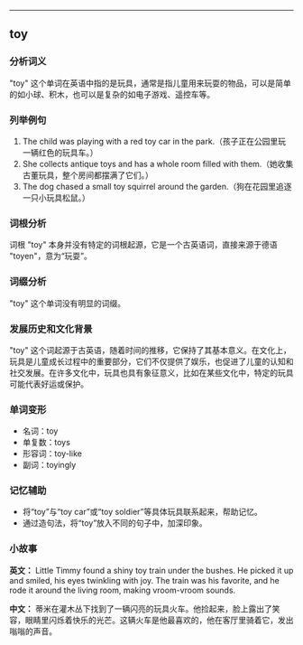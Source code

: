 
---------------
## toy
### 分析词义
"toy" 这个单词在英语中指的是玩具，通常是指儿童用来玩耍的物品，可以是简单的如小球、积木，也可以是复杂的如电子游戏、遥控车等。

### 列举例句
1. The child was playing with a red toy car in the park.（孩子正在公园里玩一辆红色的玩具车。）
2. She collects antique toys and has a whole room filled with them.（她收集古董玩具，整个房间都摆满了它们。）
3. The dog chased a small toy squirrel around the garden.（狗在花园里追逐一只小玩具松鼠。）

### 词根分析
词根 "toy" 本身并没有特定的词根起源，它是一个古英语词，直接来源于德语 "toyen"，意为“玩耍”。

### 词缀分析
"toy" 这个单词没有明显的词缀。

### 发展历史和文化背景
"toy" 这个词起源于古英语，随着时间的推移，它保持了其基本意义。在文化上，玩具是儿童成长过程中的重要部分，它们不仅提供了娱乐，也促进了儿童的认知和社交发展。在许多文化中，玩具也具有象征意义，比如在某些文化中，特定的玩具可能代表好运或保护。

### 单词变形
- 名词：toy
- 单复数：toys
- 形容词：toy-like
- 副词：toyingly

### 记忆辅助
- 将“toy”与“toy car”或“toy soldier”等具体玩具联系起来，帮助记忆。
- 通过造句法，将“toy”放入不同的句子中，加深印象。

### 小故事
**英文：**
Little Timmy found a shiny toy train under the bushes. He picked it up and smiled, his eyes twinkling with joy. The train was his favorite, and he rode it around the living room, making vroom-vroom sounds.

**中文：**
蒂米在灌木丛下找到了一辆闪亮的玩具火车。他捡起来，脸上露出了笑容，眼睛里闪烁着快乐的光芒。这辆火车是他最喜欢的，他在客厅里骑着它，发出嗡嗡的声音。

